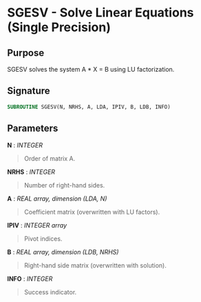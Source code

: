 # SGESV - Solve Linear Equations (Single Precision)

## Purpose

SGESV solves the system A * X = B using LU factorization.

## Signature

```fortran
SUBROUTINE SGESV(N, NRHS, A, LDA, IPIV, B, LDB, INFO)
```

## Parameters

**N** : *INTEGER*
> Order of matrix A.

**NRHS** : *INTEGER*
> Number of right-hand sides.

**A** : *REAL array, dimension (LDA, N)*
> Coefficient matrix (overwritten with LU factors).

**IPIV** : *INTEGER array*
> Pivot indices.

**B** : *REAL array, dimension (LDB, NRHS)*
> Right-hand side matrix (overwritten with solution).

**INFO** : *INTEGER*
> Success indicator.
